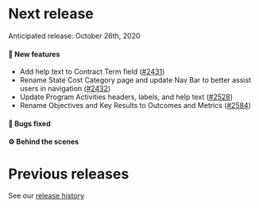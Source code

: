 # Next release

Anticipated release: October 26th, 2020

#### 🚀 New features

- Add help text to Contract Term field ([#2431])
- Rename State Cost Category page and update Nav Bar to better assist users in navigation ([#2432])
- Update Program Activities headers, labels, and help text ([#2528])
- Rename Objectives and Key Results to Outcomes and Metrics ([#2584])

#### 🐛 Bugs fixed

#### ⚙️ Behind the scenes

# Previous releases

See our [release history](https://github.com/CMSgov/eAPD/releases)

[#2431]: https://github.com/CMSgov/eAPD/issues/2431
[#2432]: https://github.com/CMSgov/eAPD/issues/2432
[#2528]: https://github.com/CMSgov/eAPD/issues/2528
[#2584]: https://github.com/CMSgov/eAPD/issues/2584
